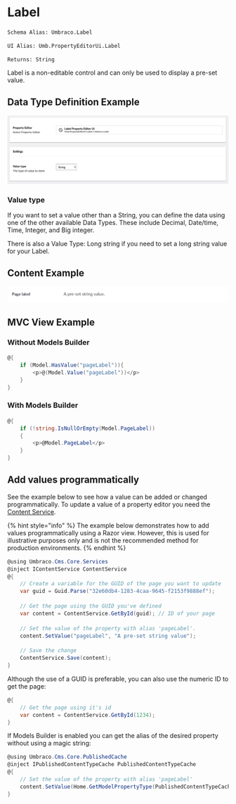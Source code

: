 # Label

`Schema Alias: Umbraco.Label`

`UI Alias: Umb.PropertyEditorUi.Label`

`Returns: String`

Label is a non-editable control and can only be used to display a pre-set value.

## Data Type Definition Example

![Label Data Type definition](images/Label-Setup.png)

### Value type

If you want to set a value other than a String, you can define the data using one of the other available Data Types. These include Decimal, Date/time, Time, Integer, and Big integer.

There is also a Value Type: Long string if you need to set a long string value for your Label.

## Content Example

![Label Content Example](../../../../../../17/umbraco-cms/fundamentals/backoffice/property-editors/built-in-property-editors/images/Label-Content-v8.png)

## MVC View Example

### Without Models Builder

```csharp
@{
    if (Model.HasValue("pageLabel")){
        <p>@(Model.Value("pageLabel"))</p>
    }
}
```

### With Models Builder

```csharp
@{
    if (!string.IsNullOrEmpty(Model.PageLabel))
    {
        <p>@Model.PageLabel</p>
    }
}
```

## Add values programmatically

See the example below to see how a value can be added or changed programmatically. To update a value of a property editor you need the [Content Service](https://apidocs.umbraco.com/v15/csharp/api/Umbraco.Cms.Core.Services.ContentService.html).

{% hint style="info" %}
The example below demonstrates how to add values programmatically using a Razor view. However, this is used for illustrative purposes only and is not the recommended method for production environments.
{% endhint %}

```csharp
@using Umbraco.Cms.Core.Services
@inject IContentService ContentService
@{
    // Create a variable for the GUID of the page you want to update
    var guid = Guid.Parse("32e60db4-1283-4caa-9645-f2153f9888ef");
    
    // Get the page using the GUID you've defined
    var content = ContentService.GetById(guid); // ID of your page
    
    // Set the value of the property with alias 'pageLabel'. 
    content.SetValue("pageLabel", "A pre-set string value");
    
    // Save the change
    ContentService.Save(content);
}
```

Although the use of a GUID is preferable, you can also use the numeric ID to get the page:

```csharp
@{
    // Get the page using it's id
    var content = ContentService.GetById(1234); 
}
```

If Models Builder is enabled you can get the alias of the desired property without using a magic string:

```csharp
@using Umbraco.Cms.Core.PublishedCache
@inject IPublishedContentTypeCache PublishedContentTypeCache
@{
    // Set the value of the property with alias 'pageLabel'
    content.SetValue(Home.GetModelPropertyType(PublishedContentTypeCache, x => x.MyLabel).Alias, "A pre-set string value");
}
```
